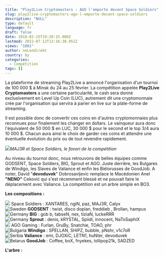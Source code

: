 ```yaml
---
title: "Play2Live Cryptomasters : AGO l'emporte devant Space Soldiers"
slug: play2live-cryptomasters-ago-l-emporte-devant-space-soldiers
description: "NULL"
type: default
language: fr
draft: false
date: 2018-02-25T19:20:15.000Z
lastmod: 2022-07-12T13:16:38.951Z
views: "1881"
author: neLendirekt
country: by
categories:
  - Compétition
tags: []
---
```

La plateforme de streaming Play2Live a annoncé l'organisation d'un tournoi de 100 000 $ à Minsk du 24 au 25 février. La compétition appelée **Play2Live Cryptomasters** a une certaine particularité, le cash sera donné exclusivement en Level Up Coin (LUC), autrement dit une cryptomonnaie crée par l'organisation qui servira à parier en live sur la plate-forme de streaming. 

Il est possible donc de convertir ces coins en d'autres cryptomonnaies plus reconnues pour finalement les changer en dollars. Le vainqueur aura donc l'équivalent de 50 000 $ en LUC, 30 000 $ pour le second et le top 3/4 aura 10 000 $. Chacun aura ainsi le choix de garder ces coins et attendre une éventuelle évolution du prix ou de tout revendre rapidement.

![](//picture/5a1f6781a7626/pic.jpg)_MAJ3R et Space Soldiers, le favori de la compétition_

Au niveau du tournoi donc, nous retrouvons de belles équipes comme GODSENT, Space Soldiers, BIG, Sprout et AGO. Juste derrière, les Bulgares de Windigo, les Slaves de Valiance et enfin les Biélorusses de GoodJob. A noter, David "**devoduvek**" Dobrosavljevic remplace le Macédonien Anel **"NENO"** Ceković qui s'est récemment blessé et ne pouvait faire le déplacement avec Valiance. La compétition est un arbre simple en BO3.

**Les compositions :** 

![](/images/countries/tr.svg) Space Soldiers : XANTARES, ngiN, paz, MAJ3R, Calyx⁠  
![Sweden](/images/countries/se.svg)⁠ **GODSENT** : twist, disco doplan, freddieb⁠ , Brollan, hampus  
![Germany](/images/countries/de.svg)⁠ **BIG** : gob b, tabseN, nex, tiziaN, luckeRRR  
![Germany](/images/countries/de.svg)⁠ **Sprout** : denis, kRYSTAL, Spiidi, innocent⁠, NaToSaphiX  
![](/images/countries/pl.svg) AGO Gaming : Furlan, GruBy, Snatchie, TOAO, phr⁠  
![Bulgaria](/images/countries/bg.svg)⁠ **Windigo** : SPELLAN, SHiPZ, bubble, pNshr, v1c7oR  
![Serbia](/images/countries/rs.svg)⁠ **Valiance** : emi, DJOXiC, LETN1, huNter, devoduvek  
![Belarus](/images/countries/by.svg)⁠ **GoodJob** : Coffee, boX, fnyekes, lollipop21k, SADZED

**L'arbre :**
